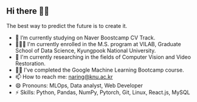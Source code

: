 ## Hi there 🙋🏻

The best way to predict the future is to create it.

- 🔭 I’m currently studying on Naver Boostcamp CV Track.
- 👨🏻‍🎓 I'm currently enrolled in the M.S. program at VILAB, Graduate School of Data Science, Kyungpook National University.
- 🌱 I'm currently researching in the fields of Computer Vision and Video Restoration.
- 💪🏻 I've completed the Google Machine Learning Bootcamp course.
- 📫 How to reach me: naring@knu.ac.kr
- 😄 Pronouns: MLOps, Data analyst, Web Developer
- ⚡ Skills: Python, Pandas, NumPy, Pytorch, Git, Linux, React.js, MySQL
<!--
**naringles/naringles** is a ✨ _special_ ✨ repository because its `README.md` (this file) appears on your GitHub profile.

Here are some ideas to get you started:

- 🔭 I’m currently working on ...
- 🌱 I’m currently learning ...
- 👯 I’m looking to collaborate on ...
- 🤔 I’m looking for help with ...
- 💬 Ask me about ...
- 📫 How to reach me: ...
- 😄 Pronouns: ...
- ⚡ Fun fact: ...
-->
